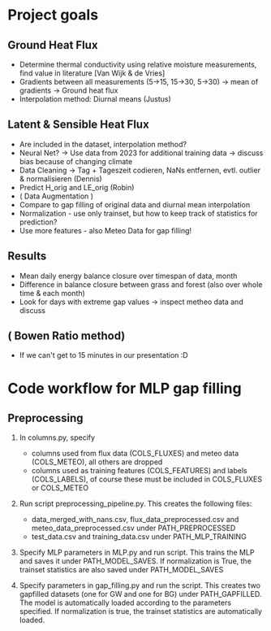 # Project goals

## Ground Heat Flux
- Determine thermal conductivity using relative moisture measurements, find value in literature [Van Wijk & de Vries]
- Gradients between all measurements (5->15, 15->30, 5->30) -> mean of gradients -> Ground heat flux
- Interpolation method: Diurnal means (Justus)


## Latent & Sensible Heat Flux
- Are included in the dataset, interpolation method?
- Neural Net? -> Use data from 2023 for additional training data -> discuss bias because of changing climate
- Data Cleaning -> Tag + Tageszeit codieren, NaNs entfernen, evtl. outlier & normalisieren (Dennis) 
- Predict H_orig and LE_orig (Robin)
- ( Data Augmentation )
- Compare to gap filling of original data and diurnal mean interpolation
- Normalization - use only trainset, but how to keep track of statistics for prediction?
- Use more features - also Meteo Data for gap filling!


## Results
- Mean daily energy balance closure over timespan of data, month
- Difference in balance closure between grass and forest (also over whole time & each month)
- Look for days with extreme gap values -> inspect metheo data and discuss


## ( Bowen Ratio method) 
- If we can't get to 15 minutes in our presentation :D 


# Code workflow for MLP gap filling

## Preprocessing

1. In columns.py, specify
    - columns used from flux data (COLS_FLUXES) and meteo data (COLS_METEO), all others are dropped
    - columns used as training features (COLS_FEATURES) and labels (COLS_LABELS), of course these must be included in COLS_FLUXES or COLS_METEO

2. Run script preprocessing_pipeline.py. This creates the following files: 
    - data_merged_with_nans.csv, flux_data_preprocessed.csv and meteo_data_preprocessed.csv under PATH_PREPROCESSED
    - test_data.csv and training_data.csv under PATH_MLP_TRAINING

3. Specify MLP parameters in MLP.py and run script. This trains the MLP and saves it under PATH_MODEL_SAVES. If normalization is True, the trainset statistics are also saved under PATH_MODEL_SAVES

4. Specify parameters in gap_filling.py and run the script. This creates two gapfilled datasets (one for GW and one for BG) under PATH_GAPFILLED. The model is automatically loaded according to the parameters specified. If normalization is true, the trainset statistics are automatically loaded.